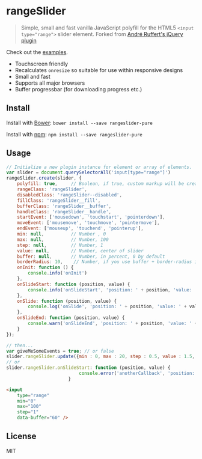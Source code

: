 # rangeSlider

> Simple, small and fast vanilla JavaScript polyfill for the HTML5 `<input type="range">` slider element.
> Forked from [André Ruffert's jQuery plugin](https://github.com/andreruffert/rangeslider.js)

Check out the [examples](http://stryzhevskyi.github.io/rangeSlider/).

* Touchscreen friendly
* Recalculates `onresize` so suitable for use within responsive designs
* Small and fast
* Supports all major browsers
* Buffer progressbar (for downloading progress etc.)

## Install
Install with [Bower](http://bower.io/):
``bower install --save rangeslider-pure``

Install with [npm](https://www.npmjs.org/):
``npm install --save rangeslider-pure``

## Usage

```JavaScript
// Initialize a new plugin instance for element or array of elements.
var slider = document.querySelectorAll('input[type="range"]')
rangeSlider.create(slider, {
    polyfill: true,     // Boolean, if true, custom markup will be created
    rangeClass: 'rangeSlider',
    disabledClass: 'rangeSlider--disabled',
    fillClass: 'rangeSlider__fill',
    bufferClass: 'rangeSlider__buffer',
    handleClass: 'rangeSlider__handle',
    startEvent: ['mousedown', 'touchstart', 'pointerdown'],
    moveEvent: ['mousemove', 'touchmove', 'pointermove'],
    endEvent: ['mouseup', 'touchend', 'pointerup'],
    min: null,          // Number , 0
    max: null,          // Number, 100
    step: null,         // Number, 1
    value: null,        // Number, center of slider
    buffer: null,       // Number, in percent, 0 by default
    borderRadius: 10,    // Number, if you use buffer + border-radius in css for looks good,
    onInit: function () {
        console.info('onInit')
    },
    onSlideStart: function (position, value) {
        console.info('onSlideStart', 'position: ' + position, 'value: ' + value);
    },
    onSlide: function (position, value) {
        console.log('onSlide', 'position: ' + position, 'value: ' + value);
    },
    onSlideEnd: function (position, value) {
        console.warn('onSlideEnd', 'position: ' + position, 'value: ' + value);
    }
});

// then...
var giveMeSomeEvents = true; // or false
slider.rangeSlider.update({min : 0, max : 20, step : 0.5, value : 1.5, buffer : 70}, giveMeSomeEvents);
// or
slider.rangeSlider.onSlideStart: function (position, value) {
                           console.error('anotherCallback', 'position: ' + position, 'value: ' + value);
                       }

```

```HTML
<input
    type="range"
    min="0"
    max="100"
    step="1"
    data-buffer="60" />
```


## License
MIT
